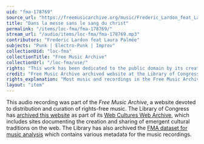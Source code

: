 ```yaml
---
uid: "fma-178769"
source_url: "https://freemusicarchive.org/music/Frederic_Lardon_feat_Laura_Palme/Jazz__la_cool_pour_les_vacances_dans_le_dni_de_la_chaleur_de_lt/Frederic_Lardon_feat_Laura_Palme_-_Jazz__la_cool_pour_les_vacances_dans_le_dni_de_la_cha_-_02_Dans_la_messe_sans_le_sang_du_christ"
title: "Dans la messe sans le sang du christ"
permalink: "/items/loc-fma/fma-178769/"
stream_url: "/audio/items/loc-fma/fma-178769.mp3"
contributors: "Frederic Lardon feat Laura Palmée"
subjects: "Punk | Electro-Punk | Improv"
collectionUid: "loc-fma"
collectionTitle: "Free Music Archive"
collectionUrl: "/loc-fma/use/"
rights: "This work has been dedicated to the public domain by its creator, thus is free to use and reuse without restriction. You can copy, modify, distribute and perform the work, even for commercial purposes, all without asking permission. Attribution is recommended but not required."
credit: "Free Music Archive archived website at the Library of Congress, Web Archives Division."
rights_explanation: "Most music and recordings in the Free Music Archive are not in the public domain. However, Citizen DJ provides a subset of recordings from the Free Music Archive that were published under a Public domain dedication license by their creators, thus are in the public domain."
layout: "item"
---
```


This audio recording was part of the _Free Music Archive_, a website devoted to distribution and curation of rights-free music. The Library of Congress has [archived this website](https://www.loc.gov/item/lcwaN0026492/) as part of its [Web Cultures Web Archive](https://www.loc.gov/collections/web-cultures-web-archive/about-this-collection/), which includes sites documenting the creation and sharing of emergent cultural traditions on the web. The Library has also archived the [FMA dataset for music analysis](https://catalog.loc.gov/vwebv/search?searchCode=LCCN&searchArg=2018655052&searchType=1&permalink=y) which contains various metadata for the music recordings.